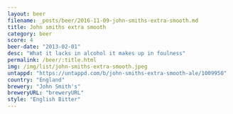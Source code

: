 ```yaml
---
layout: beer
filename: _posts/beer/2016-11-09-john-smiths-extra-smooth.md
title: John smiths extra smooth
category: beer
score: 4
beer-date: "2013-02-01"
desc: "What it lacks in alcohol it makes up in foulness"
permalink: /beer/:title.html
img: /img/list/john-smiths-extra-smooth.jpeg
untappd: "https://untappd.com/b/john-smiths-extra-smooth-ale/1009950"
country: "England"
brewery: "John Smith's"
breweryURL: "breweryURL"
style: "English Bitter"
---
```

